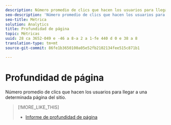 ```yaml
---
description: Número promedio de clics que hacen los usuarios para llegar a una determinada página del sitio.
seo-description: 'Número promedio de clics que hacen los usuarios para llegar a una determinada página del sitio. '
seo-title: Métrica
solution: Analytics
title: Profundidad de página
topic: Métricas
uuid: 28 ca 3652-049 e -46 a 8-a 2 a 1-fe 440 d 0 e 38 a 8
translation-type: tm+mt
source-git-commit: 86fe1b3650100a05e52fb2102134fee515c871b1

---
```



# Profundidad de página

Número promedio de clics que hacen los usuarios para llegar a una determinada página del sitio.

>[!MORE_LIKE_THIS]
>
>* [Informe de profundidad de página](/help/components/c-variables/dimensionslist/reports-page-depth.md)

